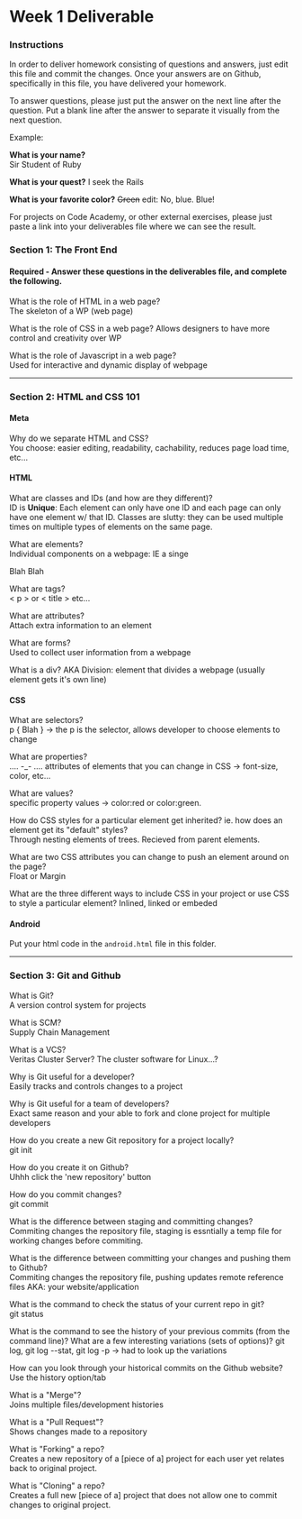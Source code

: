 # Week 1 Deliverable  

### Instructions  

In order to deliver homework consisting of questions and answers, just edit this file and commit the changes.  Once your answers are on Github, specifically in this file, you have delivered your homework.  
  
To answer questions, please just put the answer on the next line after the question.  Put a blank line after the answer to separate it visually from the next question.  

Example:  

**What is your name?**  
Sir Student of Ruby

**What is your quest?**
I seek the Rails  

**What is your favorite color?**
~~Green~~ edit:  No, blue.  Blue!  

For projects on Code Academy, or other external exercises, please just paste a link into your deliverables file where we can see the result.  

### Section 1: The Front End
#### Required - Answer these questions in the deliverables file, and complete the following. 
What is the role of HTML in a web page?  
  The skeleton of a WP (web page)

What is the role of CSS in a web page?
  Allows designers to have more control and creativity over WP

What is the role of Javascript in a web page?  
  Used for interactive and dynamic display of webpage

---

### Section 2: HTML and CSS 101

#### Meta
Why do we separate HTML and CSS?  
  You choose: easier editing, readability, cachability, reduces page load time, etc...

#### HTML
What are classes and IDs (and how are they different)?  
  ID is **Unique**: Each element can only have one ID and each page can only have one element w/ that ID.  Classes are 
slutty: they can be used multiple times on multiple types of elements on the same page.

What are elements?  
  Individual components on a webpage: IE a singe <p>Blah Blah</p>

What are tags?  
  < p > or < title > etc...

What are attributes?  
  Attach extra information to an element

What are forms?  
  Used to collect user information from a webpage

What is a div?
  AKA Division: element that divides a webpage (usually element gets it's own line)

#### CSS
What are selectors?  
  p { Blah } -> the p is the selector, allows developer to choose elements to change

What are properties?  
  .... -_- .... attributes of elements that you can change in CSS -> font-size, color, etc...

What are values?  
  specific property values -> color:red or color:green. 

How do CSS styles for a particular element get inherited? ie. how does an element get its "default" styles?  
  Through nesting elements of trees.  Recieved from parent elements.

What are two CSS attributes you can change to push an element around on the page?  
  Float or Margin

What are the three different ways to include CSS in your project or use CSS to style a particular element?
  Inlined, linked or embeded

#### Android
Put your html code in the `android.html` file in this folder. 

---
### Section 3: Git and Github  
What is Git?  
  A version control system for projects

What is SCM?  
  Supply Chain Management

What is a VCS?  
  Veritas Cluster Server? The cluster software for Linux...?

Why is Git useful for a developer?  
  Easily tracks and controls changes to a project

Why is Git useful for a team of developers?  
  Exact same reason and your able to fork and clone project for multiple developers

How do you create a new Git repository for a project locally?  
  git init

How do you create it on Github?  
  Uhhh click the 'new repository' button

How do you commit changes?  
  git commit

What is the difference between staging and committing changes?  
  Commiting changes the repository file, staging is essntially a temp file for working changes before commiting.

What is the difference between committing your changes and pushing them to Github?  
  Commiting changes the repository file, pushing updates remote reference files AKA: your website/application

What is the command to check the status of your current repo in git?  
  git status

What is the command to see the history of your previous commits (from the command line)?  What are a few interesting variations (sets of options)?
  git log, git log --stat, git log -p  -> had to look up the variations

How can you look through your historical commits on the Github website?
  Use the history option/tab

What is a "Merge"?  
  Joins multiple files/development histories

What is a "Pull Request"?  
  Shows changes made to a repository

What is "Forking" a repo?  
  Creates a new repository of a [piece of a] project for each user yet relates back to original project.

What is "Cloning" a repo?  
  Creates a full new [piece of a] project that does not allow one to commit changes to original project.
